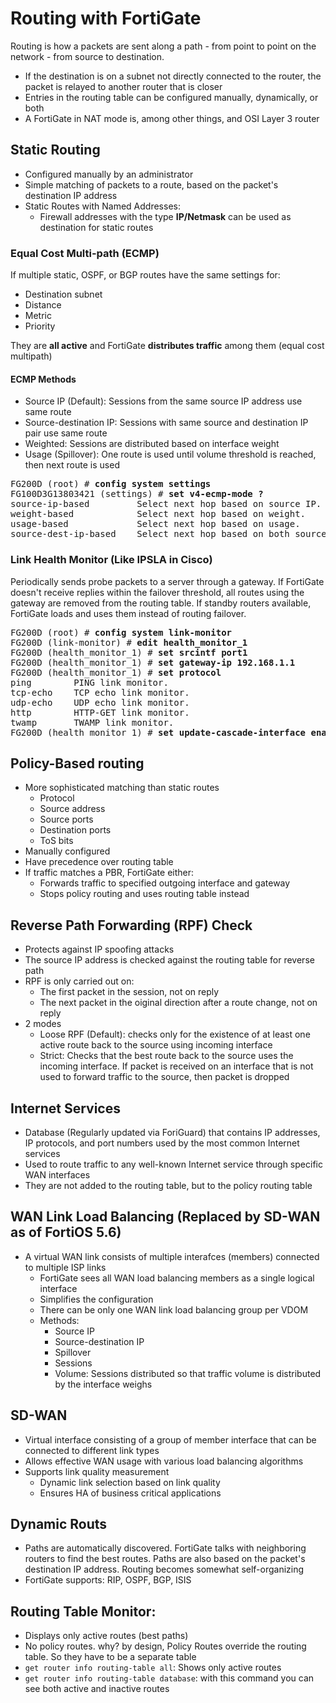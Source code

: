 # Routing with FortiGate

Routing is how a packets are sent along a path - from point to point on the network - from source to destination.
* If the destination is on a subnet not directly connected to the router, the packet is relayed to another router that is closer
* Entries in the routing table can be configured manually, dynamically, or both
* A FortiGate in NAT mode is, among other things, and OSI Layer 3 router

## Static Routing
* Configured manually by an administrator
* Simple matching of packets to a route, based on the packet's destination IP address
* Static Routes with Named Addresses:
  * Firewall addresses with the type **IP/Netmask** can be used as destination for static routes


### Equal Cost Multi-path (ECMP)
If multiple static, OSPF, or BGP routes have the same settings for:
* Destination subnet
* Distance
* Metric
* Priority

They are **all active** and FortiGate **distributes traffic** among them (equal cost multipath)

#### ECMP Methods
* Source IP (Default): Sessions from the same source IP address use same route
* Source-destination IP: Sessions with same source and destination IP pair use same route
* Weighted: Sessions are distributed based on interface weight
* Usage (Spillover): One route is used until volume threshold is reached, then next route is used

<pre>
FG200D (root) # <b>config system settings</b>
FG100D3G13803421 (settings) # <b>set v4-ecmp-mode ?</b>
source-ip-based         Select next hop based on source IP.
weight-based            Select next hop based on weight.
usage-based             Select next hop based on usage.
source-dest-ip-based    Select next hop based on both source and destination IPs.
</pre>

### Link Health Monitor (Like IPSLA in Cisco)
Periodically sends probe packets to a server through a gateway. If FortiGate doesn't receive replies within the failover
threshold, all routes using the gateway are removed from the routing table. If standby routers available, FortiGate loads and uses
them instead of routing failover.

<pre>
FG200D (root) # <b>config system link-monitor</b>
FG200D (link-monitor) # <b>edit health_monitor_1</b>
FG200D (health_monitor_1) # <b>set srcintf port1</b>
FG200D (health_monitor_1) # <b>set gateway-ip 192.168.1.1</b>
FG200D (health_monitor_1) # <b>set protocol</b>
ping        PING link monitor.
tcp-echo    TCP echo link monitor.
udp-echo    UDP echo link monitor.
http        HTTP-GET link monitor.
twamp       TWAMP link monitor.
FG200D (health_monitor_1) # <b>set update-cascade-interface enable</b></pre>

## Policy-Based routing
* More sophisticated matching than static routes
  * Protocol
  * Source address
  * Source ports
  * Destination ports
  * ToS bits
* Manually configured
* Have precedence over routing table
* If traffic matches a PBR, FortiGate either:
  * Forwards traffic to specified outgoing interface and gateway
  * Stops policy routing and uses routing table instead

## Reverse Path Forwarding (RPF) Check 
* Protects against IP spoofing attacks
* The source IP address is checked against the routing table for reverse path
* RPF is only carried out on:
  * The first packet in the session, not on reply
  * The next packet in the oiginal direction after a route change, not on reply
* 2 modes
  * Loose RPF (Default): checks only for the existence of at least one active route back to the source using incoming interface
  * Strict: Checks that the best route back to the source uses the incoming interface. If packet is received on an interface
  that is not used to forward traffic to the source, then packet is dropped  

## Internet Services
* Database (Regularly updated via ForiGuard) that contains IP addresses, IP protocols, and port numbers used by the most common Internet services
* Used to route traffic to any well-known Internet service through specific WAN interfaces
* They are not added to the routing table, but to the policy routing table

## WAN Link Load Balancing (Replaced by SD-WAN as of FortiOS 5.6)
* A virtual WAN link consists of multiple interafces (members) connected to multiple ISP links
  * FortiGate sees all WAN load balancing members as a single logical interface
  * Simplifies the configuration
  * There can be only one WAN link load balancing group per VDOM
  * Methods:
    * Source IP
    * Source-destination IP
    * Spillover
    * Sessions
    * Volume: Sessions distributed so that traffic volume is distributed by the interface weighs 

## SD-WAN
* Virtual interface consisting of a group of member interface that can be connected to different link types
* Allows effective WAN usage with various load balancing algorithms
* Supports link quality measurement
  * Dynamic link selection based on link quality
  * Ensures HA of business critical applications

## Dynamic Routs
* Paths are automatically discovered. FortiGate talks with neighboring routers to find the best routes. Paths are also
based on the packet's destination IP address. Routing becomes somewhat self-organizing
* FortiGate supports: RIP, OSPF, BGP, ISIS 

## Routing Table Monitor:
* Displays only active routes (best paths)
* No policy routes. why? by design, Policy Routes override the routing table. So they have to be a separate table
* `get router info routing-table all`: Shows only active routes
* `get router info routing-table database`: with this command you can see both active and inactive routes


